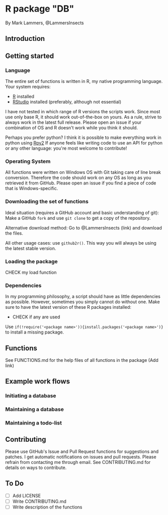 # R package "DB"

By Mark Lammers, @LammersInsects

## Introduction

## Getting started

### Language 

The entire set of functions is written in R, my native programming language. 
Your system requires:

- [R](https://www.r-project.org/) installed
- [RStudio](https://www.rstudio.com) installed (preferably, although not essential)

I have not tested in which range of R versions the scripts work. Since most use only base R, it should work out-of-the-box on yours. As a rule, strive to always work in the latest full release. Please open an issue if your combination of OS and R doesn't work while you think it should. 

Perhaps you prefer python? I think it is possible to make everything work in python using [Rpy2](https://rpy2.github.io/doc/latest/html/)
If anyone feels like writing code to use an API for python or any other language: you're most welcome to contribute!

### Operating System 

All functions were written on Windows OS with Git taking care of line break conversion. Therefore the code should work on any OS as long as you retrieved it from GitHub.
Please open an issue if you find a piece of code that is Windows-specific. 

### Downloading the set of functions 

Ideal situation (requires a GitHub account and basic understanding of git): Make a GitHub `fork` and use `git clone` to get a copy of the repository.

Alternative download method: Go to @LammersInsects (link) and download the files.

All other usage cases: use `github2r()`. This way you will always be using the latest stable version.

### Loading the package

CHECK my load function 

### Dependencies

In my programming philosophy, a script should have as little dependencies as possible. However, sometimes you simply cannot do without one. Make sure to have the latest version of these R packages installed:

- CHECK if any are used

Use `if(!require('<package name>')){install.packages('<package name>')}` to install a missing package.

## Functions

See FUNCTIONS.md for the help files of all functions in the package (Add link)

## Example work flows

### Initiating a database

### Maintaining a database

### Maintaining a todo-list

## Contributing

Please use GitHub's Issue and Pull Request functions for suggestions and patches. I get automatic notifications on issues and pull requests. Please refrain from contacting me through email.
See CONTRIBUTING.md for details on ways to contribute.

## To Do

- [ ] Add LICENSE 
- [ ] Write CONTRIBUTING.md
- [ ] Write description of the functions